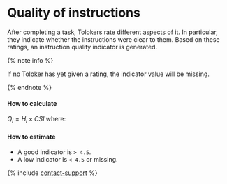 # Quality of instructions

After completing a task, Tolokers rate different aspects of it. In particular, they indicate whether the instructions were clear to them. Based on these ratings, an instruction quality indicator is generated.

{% note info %}

If no Toloker has yet given a rating, the indicator value will be missing.

{% endnote %}

#### How to calculate

$Q_{i} = {H_{i}}\times{CSI}$
where:





#### How to estimate

- A good indicator is `> 4.5`.
- A low indicator is `< 4.5` or missing.

{% include [contact-support](../../_includes/contact-support-help.md) %}